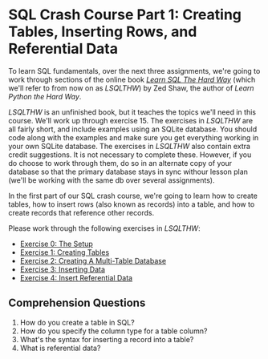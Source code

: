 [//]: <> (name: SQL Crash Course Part 1)
[//]: <> (author: Iain Duncan)
[//]: <> (type: 3pc)
[//]: <> (time: 30)

# SQL Crash Course Part 1: Creating Tables, Inserting Rows, and Referential Data

To learn SQL fundamentals, over the next three assignments, we're going to work through sections of the online book *[Learn SQL The Hard Way](http://sql.learncodethehardway.org/book/)* (which we'll refer to from now on as *LSQLTHW*) by Zed Shaw, the author of *Learn Python the Hard Way*. 

*LSQLTHW* is an unfinished book, but it teaches the topics we'll need in this course. We'll work up through exercise 15. The exercises in *LSQLTHW* are all fairly short, and include examples using an SQLite database.
You should code along with the examples and make sure you get everything working in your own SQLite database. The exercises in *LSQLTHW* also contain extra credit suggestions. It is not necessary to complete these. However, if you do choose to work through them, do so in an alternate copy of your database so that the primary database stays in sync withour lesson plan (we'll be working with the same db over several assignments).

In the first part of our SQL crash course, we're going to learn how to create tables, how to insert rows (also known as records) into a table, and how to create records that reference other records. 

Please work through the following exercises in *LSQLTHW*:

*   [Exercise 0: The Setup](http://sql.learncodethehardway.org/book/ex0.html)
*   [Exercise 1: Creating Tables](http://sql.learncodethehardway.org/book/ex1.html)
*   [Exercise 2: Creating A Multi-Table Database](http://sql.learncodethehardway.org/book/ex2.html)
*   [Exercise 3: Inserting Data](http://sql.learncodethehardway.org/book/ex3.html)
*   [Exercise 4: Insert Referential Data](http://sql.learncodethehardway.org/book/ex4.html)


## Comprehension Questions

1.  How do you create a table in SQL?
2.  How do you specify the column type for a table column?
3.  What's the syntax for inserting a record into a table?
4.  What is referential data?


